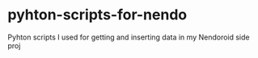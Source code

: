 # pyhton-scripts-for-nendo

Pyhton scripts I used for getting and inserting data in my Nendoroid side proj
